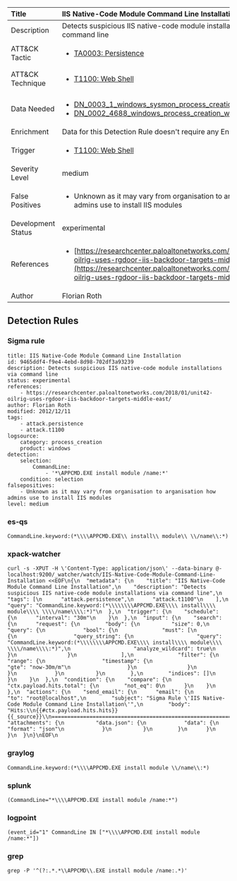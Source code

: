 | Title                | IIS Native-Code Module Command Line Installation                                                                                                                                                 |
|:---------------------|:------------------------------------------------------------------------------------------------------------------------------------------------------------|
| Description          | Detects suspicious IIS native-code module installations via command line                                                                                                                                           |
| ATT&amp;CK Tactic    |  <ul><li>[TA0003: Persistence](https://attack.mitre.org/tactics/TA0003)</li></ul>  |
| ATT&amp;CK Technique | <ul><li>[T1100: Web Shell](https://attack.mitre.org/techniques/T1100)</li></ul>  |
| Data Needed          | <ul><li>[DN_0003_1_windows_sysmon_process_creation](../Data_Needed/DN_0003_1_windows_sysmon_process_creation.md)</li><li>[DN_0002_4688_windows_process_creation_with_commandline](../Data_Needed/DN_0002_4688_windows_process_creation_with_commandline.md)</li></ul>  |
| Enrichment           |  Data for this Detection Rule doesn't require any Enrichments.  |
| Trigger              | <ul><li>[T1100: Web Shell](../Triggers/T1100.md)</li></ul>  |
| Severity Level       | medium |
| False Positives      | <ul><li>Unknown as it may vary from organisation to arganisation how admins use to install IIS modules</li></ul>  |
| Development Status   | experimental |
| References           | <ul><li>[https://researchcenter.paloaltonetworks.com/2018/01/unit42-oilrig-uses-rgdoor-iis-backdoor-targets-middle-east/](https://researchcenter.paloaltonetworks.com/2018/01/unit42-oilrig-uses-rgdoor-iis-backdoor-targets-middle-east/)</li></ul>  |
| Author               | Florian Roth |


## Detection Rules

### Sigma rule

```
title: IIS Native-Code Module Command Line Installation
id: 9465ddf4-f9e4-4ebd-8d98-702df3a93239
description: Detects suspicious IIS native-code module installations via command line
status: experimental
references:
    - https://researchcenter.paloaltonetworks.com/2018/01/unit42-oilrig-uses-rgdoor-iis-backdoor-targets-middle-east/
author: Florian Roth
modified: 2012/12/11
tags:
    - attack.persistence
    - attack.t1100
logsource:
    category: process_creation
    product: windows
detection:
    selection:
        CommandLine:
            - '*\APPCMD.EXE install module /name:*'
    condition: selection
falsepositives:
    - Unknown as it may vary from organisation to arganisation how admins use to install IIS modules
level: medium

```





### es-qs
    
```
CommandLine.keyword:(*\\\\APPCMD.EXE\\ install\\ module\\ \\/name\\:*)
```


### xpack-watcher
    
```
curl -s -XPUT -H \'Content-Type: application/json\' --data-binary @- localhost:9200/_watcher/watch/IIS-Native-Code-Module-Command-Line-Installation <<EOF\n{\n  "metadata": {\n    "title": "IIS Native-Code Module Command Line Installation",\n    "description": "Detects suspicious IIS native-code module installations via command line",\n    "tags": [\n      "attack.persistence",\n      "attack.t1100"\n    ],\n    "query": "CommandLine.keyword:(*\\\\\\\\APPCMD.EXE\\\\ install\\\\ module\\\\ \\\\/name\\\\:*)"\n  },\n  "trigger": {\n    "schedule": {\n      "interval": "30m"\n    }\n  },\n  "input": {\n    "search": {\n      "request": {\n        "body": {\n          "size": 0,\n          "query": {\n            "bool": {\n              "must": [\n                {\n                  "query_string": {\n                    "query": "CommandLine.keyword:(*\\\\\\\\APPCMD.EXE\\\\ install\\\\ module\\\\ \\\\/name\\\\:*)",\n                    "analyze_wildcard": true\n                  }\n                }\n              ],\n              "filter": {\n                "range": {\n                  "timestamp": {\n                    "gte": "now-30m/m"\n                  }\n                }\n              }\n            }\n          }\n        },\n        "indices": []\n      }\n    }\n  },\n  "condition": {\n    "compare": {\n      "ctx.payload.hits.total": {\n        "not_eq": 0\n      }\n    }\n  },\n  "actions": {\n    "send_email": {\n      "email": {\n        "to": "root@localhost",\n        "subject": "Sigma Rule \'IIS Native-Code Module Command Line Installation\'",\n        "body": "Hits:\\n{{#ctx.payload.hits.hits}}{{_source}}\\n================================================================================\\n{{/ctx.payload.hits.hits}}",\n        "attachments": {\n          "data.json": {\n            "data": {\n              "format": "json"\n            }\n          }\n        }\n      }\n    }\n  }\n}\nEOF\n
```


### graylog
    
```
CommandLine.keyword:(*\\\\APPCMD.EXE install module \\/name\\:*)
```


### splunk
    
```
(CommandLine="*\\\\APPCMD.EXE install module /name:*")
```


### logpoint
    
```
(event_id="1" CommandLine IN ["*\\\\APPCMD.EXE install module /name:*"])
```


### grep
    
```
grep -P '^(?:.*.*\\APPCMD\\.EXE install module /name:.*)'
```



